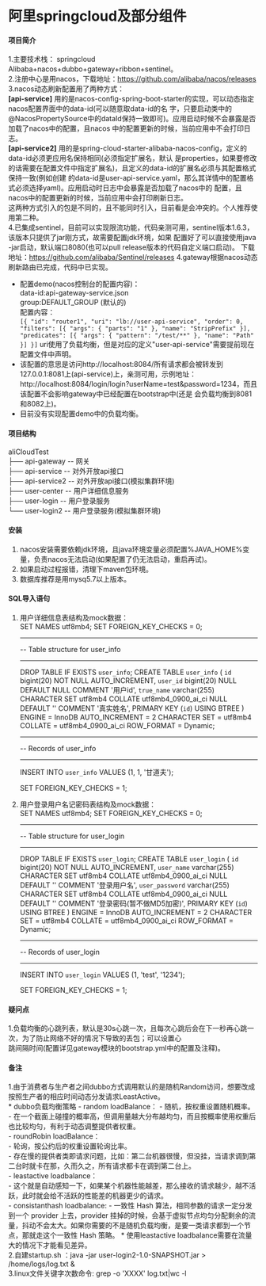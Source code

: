 # 阿里springcloud及部分组件
 
#### 项目简介
1.主要技术栈：   springcloud Alibaba+nacos+dubbo+gateway+ribbon+sentinel。  
2.注册中心是用nacos，下载地址：https://github.com/alibaba/nacos/releases  
3.nacos动态刷新配置用了两种方式：  
    **[api-service]** 用的是nacos-config-spring-boot-starter的实现，可以动态指定nacos配置界面中的data-id(可以随意取data-id的名
        字，只要启动类中的@NacosPropertySource中的dataId保持一致即可)。应用启动时候不会暴露是否加载了nacos中的配置，且nacos
        中的配置更新的时候，当前应用中不会打印日志。  
    **[api-service2]** 用的是spring-cloud-starter-alibaba-nacos-config，定义的data-id必须更应用名保持相同(必须指定扩展名，默认
        是properties，如果要修改的话需要在配置文件中指定扩展名)，且定义的data-id的扩展名必须与其配置格式保持一致(例如创建
        的data-id是user-api-service.yaml，那么其详情中的配置格式必须选择yaml)。应用启动时日志中会暴露是否加载了nacos中的
        配置，且nacos中的配置更新的时候，当前应用中会打印刷新日志。  
    这两种方式引入的包是不同的，且不能同时引入，目前看是会冲突的。个人推荐使用第二种。  
4.已集成sentinel，目前可以实现限流功能，代码亲测可用，sentinel版本1.6.3，该版本只提供了jar刚方式，故需要配置jdk环境，如果
    配置好了可以直接使用java -jar启动，默认端口8080(也可以pull release版本的代码自定义端口启动)。
    下载地址：https://github.com/alibaba/Sentinel/releases
4.gateway根据nacos动态刷新路由已完成，代码中已实现。  
* 配置demo(nacos控制台的配置内容)：  
    data-id:api-gateway-service.json  
    group:DEFAULT_GROUP    (默认的)  
    配置内容：  
    `[{
     	"id": "router1",
     	"uri": "lb://user-api-service",
     	"order": 0,
     	"filters": [{
              "args": {
                 "parts": "1"
             },
             "name": "StripPrefix"
         }],
     	"predicates": [{
     		"args": {
     			"pattern": "/test/**"
     		},
     		"name": "Path"
     	}]
     }]`
     uri使用了负载均衡，但是对应的定义"user-api-service"需要提前现在配置文件中声明。
* 该配置的意思是访问http://localhost:8084/所有请求都会被转发到127.0.0.1:8081上(api-service)上，亲测可用，示例地址：
    http://localhost:8084/login/login?userName=test&password=1234，而且该配置不会影响gateway中已经配置在bootstrap中(还是
    会负载均衡到8081和8082上)。  
* 目前没有实现配置demo中的负载均衡。  
    
#### 项目结构
aliCloudTest  
├── api-gateway      -- 网关  
├── api-service      -- 对外开放api接口  
├── api-service2     -- 对外开放api接口(模拟集群环境)  
├── user-center      -- 用户详细信息服务  
├── user-login       -- 用户登录服务  
└── user-login2      -- 用户登录服务(模拟集群环境)  

#### 安装

1.  nacos安装需要依赖jdk环境，且java环境变量必须配置%JAVA_HOME%变量，负责nacos无法启动(如果配置了仍无法启动，重启再试)。
2.  如果启动过程报错，清理下maven包环境。
3.  数据库推荐是用mysq5.7以上版本。

#### SQL导入语句

1.  用户详细信息表结构及mock数据：  
    SET NAMES utf8mb4;
    SET FOREIGN_KEY_CHECKS = 0;
    
    -- ----------------------------
    -- Table structure for user_info
    -- ----------------------------
    DROP TABLE IF EXISTS `user_info`;
    CREATE TABLE `user_info`  (
      `id` bigint(20) NOT NULL AUTO_INCREMENT,
      `user_id` bigint(20) NULL DEFAULT NULL COMMENT '用户id',
      `true_name` varchar(255) CHARACTER SET utf8mb4 COLLATE utf8mb4_0900_ai_ci NULL DEFAULT '' COMMENT '真实姓名',
      PRIMARY KEY (`id`) USING BTREE
    ) ENGINE = InnoDB AUTO_INCREMENT = 2 CHARACTER SET = utf8mb4 COLLATE = utf8mb4_0900_ai_ci ROW_FORMAT = Dynamic;
    
    -- ----------------------------
    -- Records of user_info
    -- ----------------------------
    INSERT INTO `user_info` VALUES (1, 1, '甘道夫');
    
    SET FOREIGN_KEY_CHECKS = 1;

2.  用户登录用户名记密码表结构及mock数据：   
    SET NAMES utf8mb4;
    SET FOREIGN_KEY_CHECKS = 0;
    
    -- ----------------------------
    -- Table structure for user_login
    -- ----------------------------
    DROP TABLE IF EXISTS `user_login`;
    CREATE TABLE `user_login`  (
      `id` bigint(20) NOT NULL AUTO_INCREMENT,
      `user_name` varchar(255) CHARACTER SET utf8mb4 COLLATE utf8mb4_0900_ai_ci NULL DEFAULT '' COMMENT '登录用户名',
      `user_password` varchar(255) CHARACTER SET utf8mb4 COLLATE utf8mb4_0900_ai_ci NULL DEFAULT '' COMMENT '登录密码(暂不做MD5加密)',
      PRIMARY KEY (`id`) USING BTREE
    ) ENGINE = InnoDB AUTO_INCREMENT = 2 CHARACTER SET = utf8mb4 COLLATE = utf8mb4_0900_ai_ci ROW_FORMAT = Dynamic;
    
    -- ----------------------------
    -- Records of user_login
    -- ----------------------------
    INSERT INTO `user_login` VALUES (1, 'test', '1234');
    
    SET FOREIGN_KEY_CHECKS = 1;

#### 疑问点
1.负载均衡的心跳列表，默认是30s心跳一次，且每次心跳后会在下一秒再心跳一次，为了防止网络不好的情况下导致的丢包；可以设置心  
跳间隔时间(配置详见gateway模块的bootstrap.yml中的配置及注释)。

#### 备注
1.由于消费者与生产者之间dubbo方式调用默认的是随机Random访问，想要改成按照生产者的相应时间动态分发请求LeastActive。  
    * dubbo负载均衡策略
        - random loadBalance：
            - 随机，按权重设置随机概率。  
            - 在一个截面上碰撞的概率高，但调用量越大分布越均匀，而且按概率使用权重后也比较均匀，有利于动态调整提供者权重。  
        - roundRobin loadBalance：  
            - 轮询，按公约后的权重设置轮询比率。  
            - 存在慢的提供者类即请求问题，比如：第二台机器很慢，但没挂，当请求调到第二台时就卡在那，久而久之，所有请求都卡在调到第二台上。    
        - leastactive loadbalance：  
            - 这个就是自动感知一下，如果某个机器性能越差，那么接收的请求越少，越不活跃，此时就会给不活跃的性能差的机器更少的请求。  
        - consistanthash loadbalance:
            - 一致性 Hash 算法，相同参数的请求一定分发到一个 provider 上去，provider 挂掉的时候，会基于虚拟节点均匀分配剩余的流量，抖动不会太大。如果你需要的不是随机负载均衡，是要一类请求都到一个节点，那就走这个一致性 Hash 策略。
    * 使用leastactive loadbalance需要在流量大的情况下才能看见差异。  
2.自建startup.sh ：java -jar user-login2-1.0-SNAPSHOT.jar > /home/logs/log.txt &   
3.linux文件关键字次数命令: grep -o 'XXXX' log.txt|wc -l 